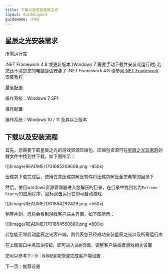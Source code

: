 ```yaml
---
title: 下载以及安装星辰之光
layout: GuideLayout
guideHome: /FAQ
---
```


## 星辰之光安装需求

所需运行库

.NET Framework 4.8 或更新版本 (Windows 7 需要手动下载并安装此运行时)
若您还不清楚您的电脑是否安装了 .NET Framework 4.8
请参阅[.NET Framework安装教程](../Error/Dialog/DotnetFramework)

最低配置

操作系统：Windows 7 SP1

推荐配置

操作系统：Windows 10 / 11 及其以上版本

## 下载以及安装流程

首先，您需要下载星辰之光的游戏资源压缩包，压缩包资源可在[星辰之光玩家群](/FAQ/Support/README.md)的群文件中找到并下载，如下图所示：

![](image/README/1701685209608.png =650x)

压缩包下载完成后，使用任意压缩包解压软件将压缩包解压至您希望的目录下

然后，使用windows资源管理器进入您解压的目录，在目录中找到名为`Extreme Starry`的应用程序，鼠标双击运行它即可启动游戏

![](image/README/1701854292429.png =550x)

稍等片刻，您将会看到游戏客户端主界面，如下图所示：

![](image/README/1701854550880.png =600x)

若您能正常启动星辰之光客户端，则代表您已经成功安装星辰之光以及所需运行库

在上图窗口中点击`是`按钮，即可进入`设置`页面，调整客户端或者游戏相关设置

您可以参考`下一页：推荐配置`来快速完成客户端设置

<GuideButton to="/FAQ/QuickStart/ESSetting">下一页：推荐设置</GuideButton>

